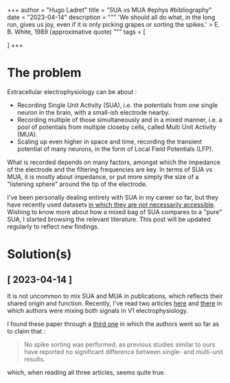 +++
author = "Hugo Ladret"
title = "SUA vs MUA #ephys #bibliography"
date = "2023-04-14"
description = """ 'We should all do what, in the long run, gives us joy, even if it is only picking grapes or sorting the spikes.' > E. B. White, 1989 (approximative quote)
"""
tags = [

]
+++

<!--more-->
# The problem
Extracellular electrophysiology can be about :
* Recording Single Unit Activity (SUA), i.e. the potentials from one single neuron in the brain, with a small-ish electrode nearby.
* Recording multiple of those simultaneously and in a mixed manner, i.e. a pool of potentials from multiple closeby cells, called Multi Unit Activity (MUA).
* Scaling up even higher in space and time, recording the transient potential of many neurons, in the form of Local Field Potentials (LFP).

What is recorded depends on many factors, amongst which the impedance of the electrode and the filtering frequencies are key. In terms of SUA vs MUA, it is mostly about impedance, or put more simply the size of a "listening sphere" around the tip of the electrode.

I've been personally dealing entirely with SUA in my career so far, but they have recently used datasets [in which they are not necessarily accessible](https://hugoladret.github.io/post/sua_ks3/). Wishing to know more about how a mixed bag of SUA compares to a "pure" SUA, I started browsing the relevant literature. This post will be updated regularly to reflect new findings.

# Solution(s)
## [ 2023-04-14 ]
It is not uncommon to mix SUA and MUA in publications, which reflects their shared origin and function. Recently, I've read two articles [here](https://www.nature.com/articles/s41593-018-0089-1) and [there](https://www.science.org/doi/10.1126/science.aao0284?url_ver=Z39.88-2003&rfr_id=ori:rid:crossref.org&rfr_dat=cr_pub%20%200pubmed) in which authors were mixing both signals in V1 electrophysiology.

I found these paper through a [third one](https://pubmed.ncbi.nlm.nih.gov/36947884/) in which the authors went so far as to claim that :
> No spike sorting was performed, as previous studies similar to ours have reported no significant difference between single- and multi-unit results.

which, when reading all three articles, seems quite true.
